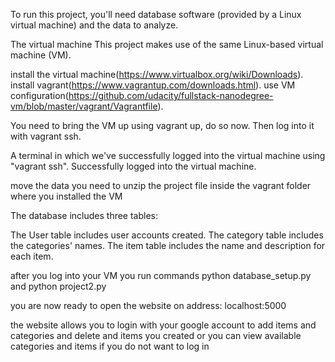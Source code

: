 To run this project, you'll need database software (provided by a Linux virtual machine) and the data to analyze.

The virtual machine
This project makes use of the same Linux-based virtual machine (VM).

install the virtual machine(https://www.virtualbox.org/wiki/Downloads). 
install vagrant(https://www.vagrantup.com/downloads.html).
use VM configuration(https://github.com/udacity/fullstack-nanodegree-vm/blob/master/vagrant/Vagrantfile).


You need to bring the VM up using vagrant up, do so now. Then log into it with vagrant ssh.

A terminal in which we've successfully logged into the virtual machine using "vagrant ssh".
Successfully logged into the virtual machine.

move the data
you need to unzip the project file inside the vagrant folder where you installed the VM



The database includes three tables:

The User table includes user accounts created.
The category table includes the categories' names.
The item table includes the name and description for each item.

after you log into your VM you run commands python database_setup.py and python project2.py

you are now ready to open the website on address: localhost:5000

the website allows you to login with your google account to add items and categories and delete and items you created or you can view available categories and items if you do not want to log in 